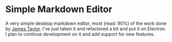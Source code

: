 # Simple Markdown Editor

A very simple desktop markdown editor, most (read: 90%) of the work done by [James Taylor](https://github.com/jbt).
I've just taken it and refactored a bit and put it on Electron. I plan to continue development on it and add support 
for new features. 